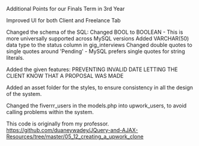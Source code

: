 Additional Points for our Finals Term in 3rd Year

Improved UI for both Client and Freelance Tab

Changed the schema of the SQL:
Changed BOOL to BOOLEAN - This is more universally supported across MySQL versions
Added VARCHAR(50) data type to the status column in gig_interviews
Changed double quotes to single quotes around 'Pending' - MySQL prefers single quotes for string literals.

Added the given features:
PREVENTING INVALID DATE
LETTING THE CLIENT KNOW THAT A PROPOSAL WAS MADE

Added an asset folder for the styles, to ensure consistency in all the design of the system.

Changed the fiverrr_users in the models.php into upwork_users, to avoid calling problems within the system.

This code is originally from my professor.
https://github.com/duaneywadey/JQuery-and-AJAX-Resources/tree/master/05_12_creating_a_upwork_clone
